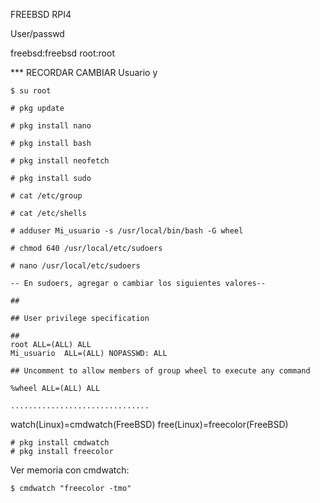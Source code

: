 FREEBSD RPI4

User/passwd

freebsd:freebsd
root:root

*** RECORDAR CAMBIAR Usuario y 

```
$ su root

# pkg update

# pkg install nano

# pkg install bash

# pkg install neofetch

# pkg install sudo

# cat /etc/group

# cat /etc/shells

# adduser Mi_usuario -s /usr/local/bin/bash -G wheel

# chmod 640 /usr/local/etc/sudoers

# nano /usr/local/etc/sudoers

-- En sudoers, agregar o cambiar los siguientes valores--

##

## User privilege specification

##
root ALL=(ALL) ALL
Mi_usuario  ALL=(ALL) NOPASSWD: ALL

## Uncomment to allow members of group wheel to execute any command

%wheel ALL=(ALL) ALL

...............................
```

watch(Linux)=cmdwatch(FreeBSD)
free(Linux)=freecolor(FreeBSD)

```
# pkg install cmdwatch
# pkg install freecolor
```

Ver memoria con cmdwatch:

```
$ cmdwatch "freecolor -tmo"
```

